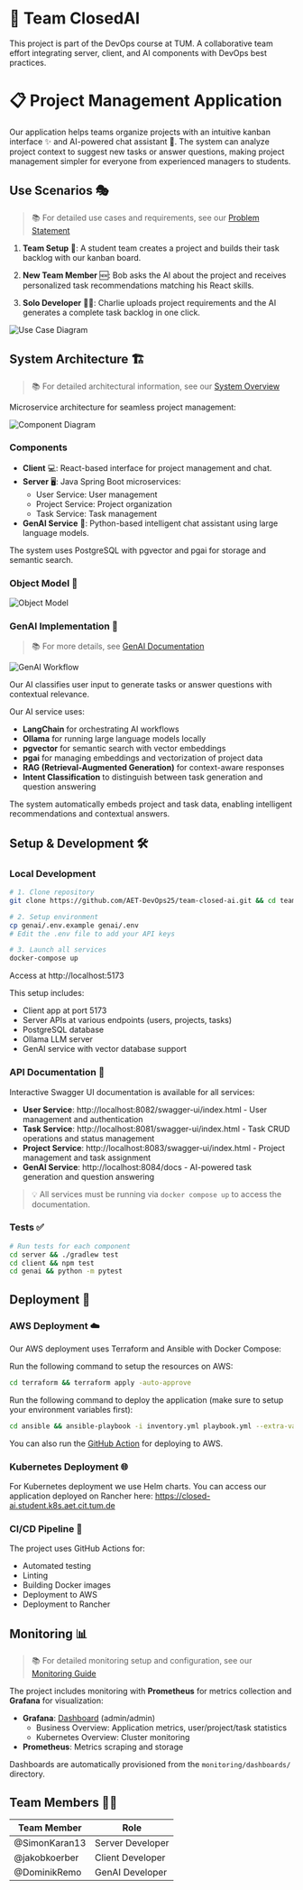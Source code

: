 # 🚀 Team ClosedAI

This project is part of the DevOps course at TUM. A collaborative team effort integrating server, client, and AI components with DevOps best practices.

# 📋 Project Management Application

Our application helps teams organize projects with an intuitive kanban interface ✨ and AI-powered chat assistant 🤖. The system can analyze project context to suggest new tasks or answer questions, making project management simpler for everyone from experienced managers to students.

## Use Scenarios 🎭

> 📚 For detailed use cases and requirements, see our [Problem Statement](docs/problem-statement.md)

1. **Team Setup** 👥: A student team creates a project and builds their task backlog with our kanban board.

2. **New Team Member** 🆕: Bob asks the AI about the project and receives personalized task recommendations matching his React skills.

3. **Solo Developer** 👨‍💻: Charlie uploads project requirements and the AI generates a complete task backlog in one click.

<!-- Show the use case diagram here  -->

![Use Case Diagram](./docs/diagrams/Use_Case_Diagram.png)

## System Architecture 🏗️

> 📚 For detailed architectural information, see our [System Overview](docs/system-overview.md)

Microservice architecture for seamless project management:

![Component Diagram](./docs/diagrams/Component_Diagram.png)

### Components

- **Client** 💻: React-based interface for project management and chat.
- **Server** 🖥️: Java Spring Boot microservices:
  - User Service: User management
  - Project Service: Project organization
  - Task Service: Task management
- **GenAI Service** 🧠: Python-based intelligent chat assistant using large language models.

The system uses PostgreSQL with pgvector and pgai for storage and semantic search.

### Object Model 🧩

![Object Model](./docs/diagrams/Analysis_Object_Model.png)

### GenAI Implementation 🔬

> 📚 For more details, see [GenAI Documentation](genai/README.md)

![GenAI Workflow](./docs/diagrams/GenAI_Activity_Diagram.png)

Our AI classifies user input to generate tasks or answer questions with contextual relevance.

Our AI service uses:

- **LangChain** for orchestrating AI workflows
- **Ollama** for running large language models locally
- **pgvector** for semantic search with vector embeddings
- **pgai** for managing embeddings and vectorization of project data
- **RAG (Retrieval-Augmented Generation)** for context-aware responses
- **Intent Classification** to distinguish between task generation and question answering

The system automatically embeds project and task data, enabling intelligent recommendations and contextual answers.

## Setup & Development 🛠️

### Local Development

```bash
# 1. Clone repository
git clone https://github.com/AET-DevOps25/team-closed-ai.git && cd team-closed-ai

# 2. Setup environment
cp genai/.env.example genai/.env
# Edit the .env file to add your API keys

# 3. Launch all services
docker-compose up
```

Access at http://localhost:5173

This setup includes:

- Client app at port 5173
- Server APIs at various endpoints (users, projects, tasks)
- PostgreSQL database
- Ollama LLM server
- GenAI service with vector database support

### API Documentation 📖

Interactive Swagger UI documentation is available for all services:

- **User Service**: http://localhost:8082/swagger-ui/index.html - User management and authentication
- **Task Service**: http://localhost:8081/swagger-ui/index.html - Task CRUD operations and status management
- **Project Service**: http://localhost:8083/swagger-ui/index.html - Project management and task assignment
- **GenAI Service**: http://localhost:8084/docs - AI-powered task generation and question answering

> 💡 All services must be running via `docker compose up` to access the documentation.

### Tests ✅

```bash
# Run tests for each component
cd server && ./gradlew test
cd client && npm test
cd genai && python -m pytest
```

## Deployment 🚢

### AWS Deployment ☁️

Our AWS deployment uses Terraform and Ansible with Docker Compose:

Run the following command to setup the resources on AWS:

```bash
cd terraform && terraform apply -auto-approve
```

Run the following command to deploy the application (make sure to setup your environment variables first):

```bash
cd ansible && ansible-playbook -i inventory.yml playbook.yml --extra-vars "ansible_host=<your-aws-instance-ip>"
```

You can also run the [GitHub Action](https://github.com/AET-DevOps25/team-closed-ai/actions/workflows/aws-deployment.yml) for deploying to AWS.

### Kubernetes Deployment 🌐

For Kubernetes deployment we use Helm charts. You can access our application deployed on Rancher here: https://closed-ai.student.k8s.aet.cit.tum.de

### CI/CD Pipeline 🔄

The project uses GitHub Actions for:

- Automated testing
- Linting
- Building Docker images
- Deployment to AWS
- Deployment to Rancher

## Monitoring 📊

> 📚 For detailed monitoring setup and configuration, see our [Monitoring Guide](monitoring/README.md)

The project includes monitoring with **Prometheus** for metrics collection and **Grafana** for visualization:

- **Grafana**: [Dashboard](https://closed-ai.student.k8s.aet.cit.tum.de/grafana) (admin/admin)
  - Business Overview: Application metrics, user/project/task statistics
  - Kubernetes Overview: Cluster monitoring
- **Prometheus**: Metrics scraping and storage

Dashboards are automatically provisioned from the `monitoring/dashboards/` directory.

## Team Members 👨‍💻

| Team Member   | Role             |
| ------------- | ---------------- |
| @SimonKaran13 | Server Developer |
| @jakobkoerber | Client Developer |
| @DominikRemo  | GenAI Developer  |
